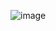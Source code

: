 ![image](https://github.com/companyakis/area-52/assets/77589867/e5bf5d80-198f-41ad-96be-949cd48746fe)
